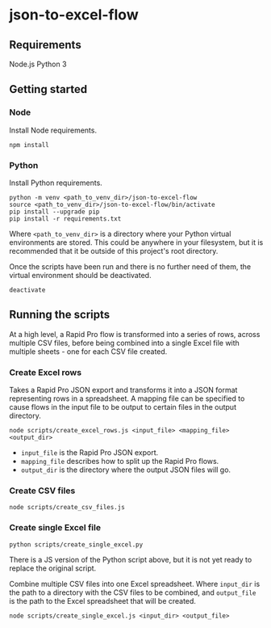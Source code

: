 # json-to-excel-flow

## Requirements

Node.js
Python 3

## Getting started

### Node

Install Node requirements.
```
npm install
```

### Python

Install Python requirements.
```
python -m venv <path_to_venv_dir>/json-to-excel-flow
source <path_to_venv_dir>/json-to-excel-flow/bin/activate
pip install --upgrade pip
pip install -r requirements.txt
```

Where `<path_to_venv_dir>` is a directory where your Python virtual environments are stored. This could be anywhere in your filesystem, but it is recommended that it be outside of this project's root directory.

Once the scripts have been run and there is no further need of them, the virtual environment should be deactivated.

```
deactivate
```

## Running the scripts

At a high level, a Rapid Pro flow is transformed into a series of rows, across multiple CSV files, before being combined into a single Excel file with multiple sheets - one for each CSV file created.
### Create Excel rows

Takes a Rapid Pro JSON export and transforms it into a JSON format representing rows in a spreadsheet. A mapping file can be specified to cause flows in the input file to be output to certain files in the output directory.

```
node scripts/create_excel_rows.js <input_file> <mapping_file> <output_dir>
```

- `input_file` is the Rapid Pro JSON export.
- `mapping_file` describes how to split up the Rapid Pro flows.
- `output_dir` is the directory where the output JSON files will go.

### Create CSV files
```
node scripts/create_csv_files.js
```

### Create single Excel file
```
python scripts/create_single_excel.py
```

There is a JS version of the Python script above, but it is not yet ready to replace the original script.

Combine multiple CSV files into one Excel spreadsheet. Where `input_dir` is the path to a directory with the CSV files to be combined, and `output_file` is the path to the Excel spreadsheet that will be created.
```
node scripts/create_single_excel.js <input_dir> <output_file>
```
